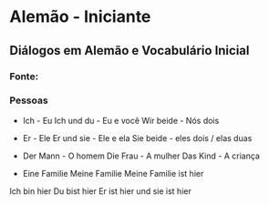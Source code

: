 # Alemão - Iniciante

## Diálogos em Alemão e Vocabulário Inicial

### Fonte:

### Pessoas

* Ich - Eu
  Ich und du - Eu e você
  Wir beide - Nós dois

* Er - Ele
  Er und sie - Ele e ela
  Sie beide - eles dois / elas duas

* Der Mann - O homem
  Die Frau - A mulher
  Das Kind - A criança
  
  
- Eine Familie
  Meine Familie
  Meine Familie ist hier



Ich bin hier
Du bist hier
Er ist hier und sie ist hier
